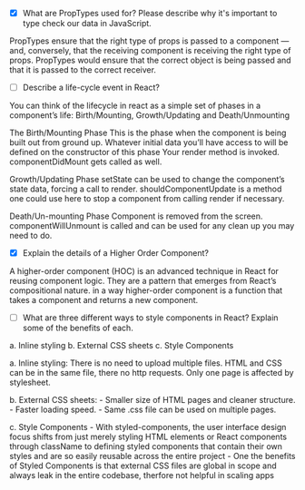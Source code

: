 - [x] What are PropTypes used for? Please describe why it's important to type check our data in JavaScript.

PropTypes ensure that the right type of props is passed to a component — and, conversely, that the receiving component is receiving the right type of props.
PropTypes would ensure that the correct object is being passed and that it is passed to the correct receiver.

- [ ] Describe a life-cycle event in React?

You can think of the lifecycle in react as a simple set of phases in a component’s life: Birth/Mounting, Growth/Updating and Death/Unmounting

The Birth/Mounting Phase
This is the phase when the component is being built out from ground up.
Whatever initial data you’ll have access to will be defined on the constructor of this phase
Your render method is invoked.
componentDidMount gets called as well.

Growth/Updating Phase
setState can be used to change the component’s state data, forcing a call to render.
shouldComponentUpdate is a method one could use here to stop a component from calling render if necessary.

Death/Un-mounting Phase
Component is removed from the screen.
componentWillUnmount is called and can be used for any clean up you may need to do.


- [x] Explain the details of a Higher Order Component?

A higher-order component (HOC) is an advanced technique in React for reusing component logic. They are a pattern that emerges from React’s compositional nature. in a way higher-order component is a function that takes a component and returns a new component.

- [ ] What are three different ways to style components in React? Explain some of the benefits of each.

a. Inline styling
b. External CSS sheets
c. Style Components 

a. Inline styling: There is no need to upload multiple files. HTML and CSS can be in the same file, there no http requests.
Only one page is affected by stylesheet.

b. External CSS sheets:
    - Smaller size of HTML pages and cleaner structure.
    - Faster loading speed.
    - Same .css file can be used on multiple pages.

c. Style Components 
    - With styled-components, the user interface design focus shifts from just merely styling HTML elements or React components through className to defining styled components that contain their own styles and are so easily reusable across the entire project
    - One the benefits of Styled Components is that external CSS files are global in scope and always leak in the entire codebase, therfore not helpful in scaling apps
